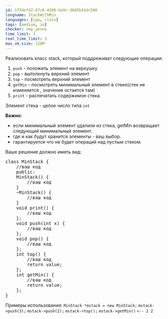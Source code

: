 ```yaml
---
id: 1f54efd2-07c6-4398-ba9c-d605b41dc586
longname: StackWithMin
languages: [cpp, class]
tags: [medium, io]
checker: cmp_yesno
time_limit: 3
real_time_limit: 3
max_vm_size: 128M
---
```


Реализовать класс stack, который поддреживат следующие операции:

1. `push` - положить элемент на верхушку
2. `pop` - вытолкнуть верхний элемент 
3. `top` - посмотреть верхний элемент
4. `getMin` - посмотреть минимальный элемент в стеке(стек не изменяется , значение остается там)
5. `print`  - распечатать содержимое стека

Элемент стека - целое число типа `int`

**Важно:**

- если минимальный элемент удалили из стека, getMin возвращает
следующий минимальный элемент.
- где и как будут хранится элементы - ваш выбор.
- гарантируется что не будет операций над пустым стеком.

Ваше решение должно иметь вид:

<pre>
class MinStack {
    //ваш код
    public:
    MinStack() {
        //ваш код
    }
    ~MinStack() {
        //ваш код
    }
    void print() {
        //ваш код
    };
    void push(int x) {
        //ваш код
    };
    void pop() {
        //ваш код
    };
    int top() {
        //ваш код
        return value;
    };
    int getMin() {
        //ваш код
        return value;
    };
}
</pre>

Примеры использования:
`MinStack *mstack = new MinStack;`
`mstack->push(3);`
`mstack->push(2);`
`mstack->top();`
`mstack->getMin()`
`<-- 2 2`

